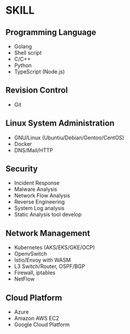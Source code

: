 # SKILL


## Programming Language

* Golang
* Shell script
* C/C++
* Python
* TypeScript (Node.js)


## Revision Control

* Git


## Linux System Administration

* GNU/Linux (Ubuntiu/Debian/Gentoo/CentOS)
* Docker
* DNS/Mail/HTTP


## Security

* Incident Response
* Malware Analysis
* Network Flow Analysis
* Reverse Engineering
* System Log analysis
* Static Analysis tool develop


## Network Management

* Kubernetes (AKS/EKS/GKE/OCP)
* OpenvSwitch
* Istio/Envoy with WASM
* L3 Switch/Router, OSPF/BGP
* Firewall, iptables
* NetFlow


## Cloud Platform

* Azure
* Amazon AWS EC2
* Google Cloud Platform
